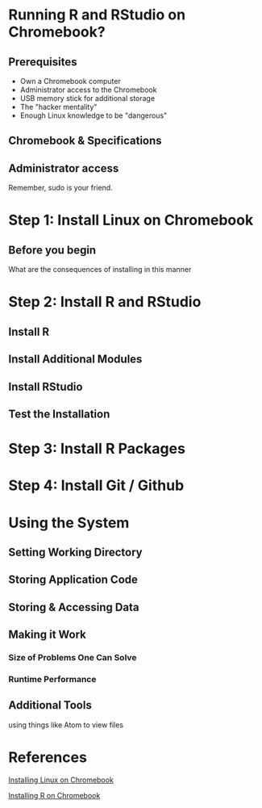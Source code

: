 # Running R and RStudio on Chromebook?

## Prerequisites

* Own a Chromebook computer
* Administrator access to the Chromebook
* USB memory stick for additional storage
* The "hacker mentality"
* Enough Linux knowledge to be "dangerous"

## Chromebook & Specifications

## Administrator access

Remember, sudo is your friend.

# Step 1: Install Linux on Chromebook

## Before you begin

What are the consequences of installing in this manner 

# Step 2: Install R and RStudio

## Install R

## Install Additional Modules

## Install RStudio

## Test the Installation


# Step 3: Install R Packages

# Step 4: Install Git / Github

# Using the System

## Setting Working Directory

## Storing Application Code

## Storing & Accessing Data

## Making it Work

### Size of Problems One Can Solve

### Runtime Performance

## Additional Tools

using things like Atom to view files

# References

[Installing Linux on Chromebook](https://lifehacker.com/how-to-install-linux-on-a-chromebook-and-unlock-its-ful-509039343)

[Installing R on Chromebook](https://www.r-bloggers.com/how-to-install-r-on-linux-ubuntu-16-04-xenial-xerus/)
